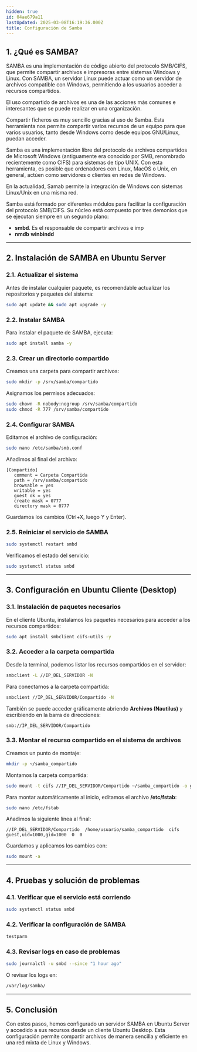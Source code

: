 ```yaml
---
hidden: true
id: 04ae679a11
lastUpdated: 2025-03-08T16:19:36.000Z
title: Configuración de Samba
---
```


## 1. ¿Qué es SAMBA?

SAMBA es una implementación de código abierto del protocolo SMB/CIFS, que permite compartir archivos e impresoras entre sistemas Windows y Linux. Con SAMBA, un servidor Linux puede actuar como un servidor de archivos compatible con Windows, permitiendo a los usuarios acceder a recursos compartidos.

El uso compartido de archivos es una de las acciones más comunes e interesantes que se puede realizar en una organización.

Compartir ficheros es muy sencillo gracias al uso de Samba. Esta herramienta nos permite compartir varios recursos de un equipo  para que varios usuarios, tanto desde Windows como desde equipos GNU/Linux, puedan acceder.

Samba es una implementación libre del protocolo de archivos compartidos de Microsoft Windows (antiguamente era conocido por SMB, renombrado recientemente como CIFS) para sistemas de tipo UNIX. Con esta herramienta, es posible que ordenadores con Linux, MacOS o Unix, en general, actúen como servidores o clientes en redes de Windows.

En la actualidad, Samab permite la integración de Windows con sistemas Linux/Unix en una misma red.

Samba está formado por diferentes módulos para facilitar la configuración del protocolo SMB/CIFS. Su núcleo está compuesto por tres demonios que se ejecutan siempre en un segundo plano:

- **smbd**. Es el responsable de compartir archivos e imp
- **nmdb**
 **winbindd**


----------

## 2. Instalación de SAMBA en Ubuntu Server

### 2.1. Actualizar el sistema

Antes de instalar cualquier paquete, es recomendable actualizar los repositorios y paquetes del sistema:

```bash
sudo apt update && sudo apt upgrade -y

```

### 2.2. Instalar SAMBA

Para instalar el paquete de SAMBA, ejecuta:

```bash
sudo apt install samba -y

```

### 2.3. Crear un directorio compartido

Creamos una carpeta para compartir archivos:

```bash
sudo mkdir -p /srv/samba/compartido

```

Asignamos los permisos adecuados:

```bash
sudo chown -R nobody:nogroup /srv/samba/compartido
sudo chmod -R 777 /srv/samba/compartido

```

### 2.4. Configurar SAMBA

Editamos el archivo de configuración:

```bash
sudo nano /etc/samba/smb.conf

```

Añadimos al final del archivo:

```
[Compartido]
   comment = Carpeta Compartida
   path = /srv/samba/compartido
   browsable = yes
   writable = yes
   guest ok = yes
   create mask = 0777
   directory mask = 0777

```

Guardamos los cambios (Ctrl+X, luego Y y Enter).

### 2.5. Reiniciar el servicio de SAMBA

```bash
sudo systemctl restart smbd

```

Verificamos el estado del servicio:

```bash
sudo systemctl status smbd

```

----------

## 3. Configuración en Ubuntu Cliente (Desktop)

### 3.1. Instalación de paquetes necesarios

En el cliente Ubuntu, instalamos los paquetes necesarios para acceder a los recursos compartidos:

```bash
sudo apt install smbclient cifs-utils -y

```

### 3.2. Acceder a la carpeta compartida

Desde la terminal, podemos listar los recursos compartidos en el servidor:

```bash
smbclient -L //IP_DEL_SERVIDOR -N

```

Para conectarnos a la carpeta compartida:

```bash
smbclient //IP_DEL_SERVIDOR/Compartido -N

```

También se puede acceder gráficamente abriendo **Archivos (Nautilus)** y escribiendo en la barra de direcciones:

```
smb://IP_DEL_SERVIDOR/Compartido

```

### 3.3. Montar el recurso compartido en el sistema de archivos

Creamos un punto de montaje:

```bash
mkdir -p ~/samba_compartido

```

Montamos la carpeta compartida:

```bash
sudo mount -t cifs //IP_DEL_SERVIDOR/Compartido ~/samba_compartido -o guest,uid=$(id -u),gid=$(id -g)

```

Para montar automáticamente al inicio, editamos el archivo **/etc/fstab**:

```bash
sudo nano /etc/fstab

```

Añadimos la siguiente línea al final:

```
//IP_DEL_SERVIDOR/Compartido  /home/usuario/samba_compartido  cifs  guest,uid=1000,gid=1000  0  0

```

Guardamos y aplicamos los cambios con:

```bash
sudo mount -a

```

----------

## 4. Pruebas y solución de problemas

### 4.1. Verificar que el servicio está corriendo

```bash
sudo systemctl status smbd

```

### 4.2. Verificar la configuración de SAMBA

```bash
testparm

```

### 4.3. Revisar logs en caso de problemas

```bash
sudo journalctl -u smbd --since "1 hour ago"

```

O revisar los logs en:

```bash
/var/log/samba/

```

----------

## 5. Conclusión

Con estos pasos, hemos configurado un servidor SAMBA en Ubuntu Server y accedido a sus recursos desde un cliente Ubuntu Desktop. Esta configuración permite compartir archivos de manera sencilla y eficiente en una red mixta de Linux y Windows.
<!--stackedit_data:
eyJoaXN0b3J5IjpbLTE3ODgxNTQxNTVdfQ==
-->
